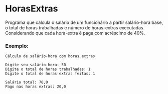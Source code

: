 # HorasExtras

Programa que calcula o salário de um funcionário a partir salário-hora base, o total de horas trabalhadas e número de horas-extras executadas. 
Considerando que cada hora-extra é paga com acréscimo de 40%.

### Exemplo:
```
Cálculo de salário-hora com horas extras

Digite seu salário-hora: 50
Digite o total de horas trabalhadas: 1
Digite o total de horas extras feitas: 1

Salário total: 70,0
Pago nas horas extras: 20,0
```
